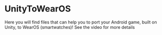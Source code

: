 # UnityToWearOS
Here you will find files that can help you to port your Android game, built on Unity, to WearOS (smartwatches)! See the video for more details
